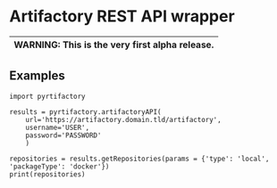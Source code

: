 # Artifactory REST API wrapper

| WARNING: This is the very first alpha release. |
| --- |

## Examples
```
import pyrtifactory

results = pyrtifactory.artifactoryAPI(
    url='https://artifactory.domain.tld/artifactory',
    username='USER',
    password='PASSWORD'
    )

repositories = results.getRepositories(params = {'type': 'local', 'packageType': 'docker'})
print(repositories)
```
